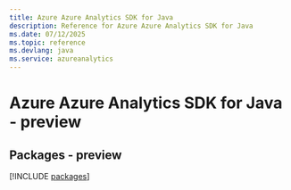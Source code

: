```yaml
---
title: Azure Azure Analytics SDK for Java
description: Reference for Azure Azure Analytics SDK for Java
ms.date: 07/12/2025
ms.topic: reference
ms.devlang: java
ms.service: azureanalytics
---
```

# Azure Azure Analytics SDK for Java - preview
## Packages - preview
[!INCLUDE [packages](azure-analytics-index.md)]